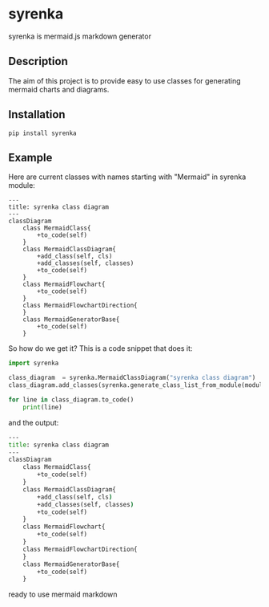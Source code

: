 # syrenka
syrenka is mermaid.js markdown generator

## Description

The aim of this project is to provide easy to use classes for generating mermaid charts and diagrams.

## Installation

`pip install syrenka`

## Example

Here are current classes with names starting with "Mermaid" in syrenka module:

```mermaid
---
title: syrenka class diagram
---
classDiagram
    class MermaidClass{
        +to_code(self)
    }
    class MermaidClassDiagram{
        +add_class(self, cls)
        +add_classes(self, classes)
        +to_code(self)
    }
    class MermaidFlowchart{
        +to_code(self)
    }
    class MermaidFlowchartDirection{
    }
    class MermaidGeneratorBase{
        +to_code(self)
    }
```

So how do we get it?
This is a code snippet that does it:

```python
import syrenka

class_diagram  = syrenka.MermaidClassDiagram("syrenka class diagram")
class_diagram.add_classes(syrenka.generate_class_list_from_module(module_name="syrenka", starts_with="Mermaid")

for line in class_diagram.to_code()
    print(line)
```

and the output:
```cmd
---
title: syrenka class diagram
---
classDiagram
    class MermaidClass{
        +to_code(self)
    }
    class MermaidClassDiagram{
        +add_class(self, cls)
        +add_classes(self, classes)
        +to_code(self)
    }
    class MermaidFlowchart{
        +to_code(self)
    }
    class MermaidFlowchartDirection{
    }
    class MermaidGeneratorBase{
        +to_code(self)
    }
```

ready to use mermaid markdown

